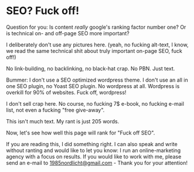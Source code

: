 # SEO? Fuck off!

Question for you: Is content _really_ google's ranking factor number one? Or is technical on- and off-page SEO more important?

I deliberately don't use any pictures here. (yeah, no fucking alt-text, I know, we read the same technical shit about truly important on-page SEO, fuck off!)

No link-building, no backlinking, no black-hat crap. No PBN. Just text.

Bummer: I don't use a SEO optimized wordpress theme. I don't use an all in one SEO plugin, no Yoast SEO plugin. No wordpress at all. Wordpress is overkill for 90% of websites. Fuck off, wordpress!

I don't sell crap here. No course, no fucking 7$ e-book, no fucking e-mail list, not even a fucking "free give-away".

This isn't much text. My rant is just 205 words.

Now, let's see how well this page will rank for "Fuck off SEO".

If you are reading this, I did something right. I can also speak and write without ranting and would like to let you know: I run an online-marketing agency with a focus on results. If you would like to work with me, please send an e-mail to [1985nordlicht@gmail.com](mailto:1985nordlicht@gmail.com) - Thank you for your attention!
